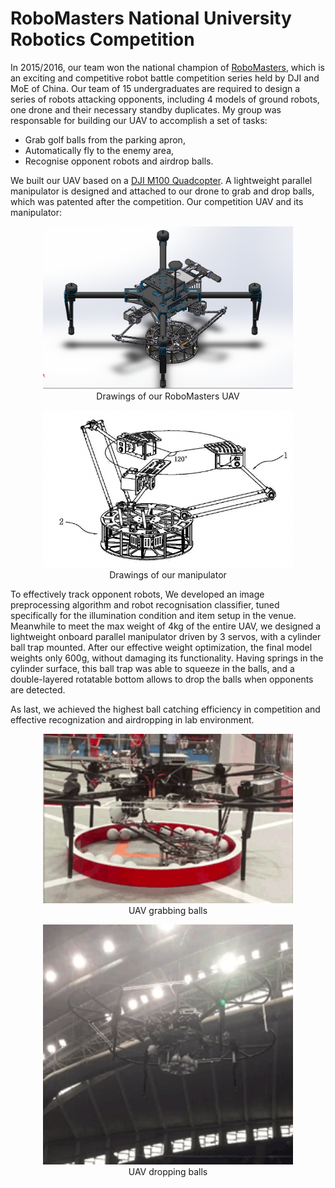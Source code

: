 # RoboMasters National University Robotics Competition

In 2015/2016, our team won the national champion of [RoboMasters](https://www.robomaster.com/en-US), which is an exciting and competitive robot battle competition series held by DJI and MoE of China.
Our team of 15 undergraduates are required to design a series of robots attacking opponents, including 4 models of ground robots, one drone and their necessary standby duplicates.
My group was responsable for building our UAV to accomplish a set of tasks:

- Grab golf balls from the parking apron,
- Automatically fly to the enemy area,
- Recognise opponent robots and airdrop balls.

We built our UAV based on a [DJI M100 Quadcopter](https://www.dji.com/sg/matrice100).
A lightweight parallel manipulator is designed and attached to our drone to grab and drop balls, which was patented after the competition.
Our competition UAV and its manipulator:

<div style="text-align:center">
<figure>
<img src="./M100.png" alt="drawing" width="400"/>
  <figcaption>Drawings of our RoboMasters UAV</figcaption>
</figure>
<figure>
<img src="./arm_patent.png" alt="parallel manipulator" width="400"/>
  <figcaption>Drawings of our manipulator</figcaption>
</figure>
</div>


To effectively track opponent robots, We developed an image preprocessing algorithm and robot recognisation classifier, tuned specifically for the illumination condition and item setup in the venue.
Meanwhile to meet the max weight of 4kg of the entire UAV, we designed a lightweight onboard parallel manipulator driven by 3 servos, with a cylinder ball trap mounted.
After our effective weight optimization, the final model weights only 600g, without damaging its functionality.
Having springs in the cylinder surface, this ball trap was able to squeeze in the balls, and a double-layered rotatable bottom allows to drop the balls when opponents are detected.

As last, we achieved the highest ball catching efficiency in competition and effective recognization and airdropping in lab environment.

<div style="text-align:center">
<figure>
<img src="./IMG_0453.GIF" alt="grabbing balls" width="400"/>
  <figcaption>UAV grabbing balls</figcaption>
</figure>
<figure>
<img src="./IMG_0454.GIF" alt="dropping" width="400"/>
  <figcaption>UAV dropping balls</figcaption>
</figure>
</div>